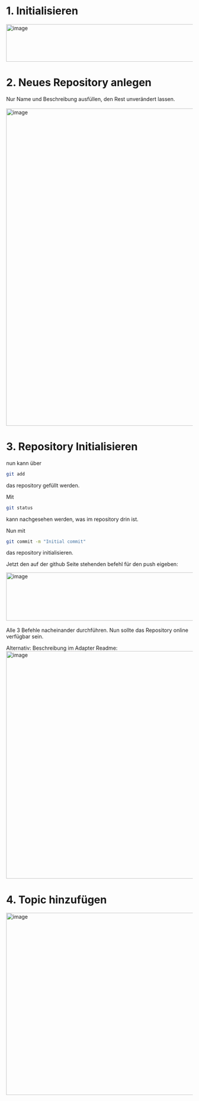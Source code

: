 # 1. Initialisieren
<img width="739" height="101" alt="image" src="https://github.com/user-attachments/assets/a7fdfee3-7cb3-457a-ab26-fef16fcf511e" />

# 2. Neues Repository anlegen
Nur Name und Beschreibung ausfüllen, den Rest unverändert lassen.
<br><br>
<img width="784" height="855" alt="image" src="https://github.com/user-attachments/assets/5d41a08f-3bbe-4813-a202-33a5bc48677e" />

# 3. Repository Initialisieren
nun kann über
```bash
git add
```
das repository gefüllt werden.

Mit
```bash
git status
```
kann nachgesehen werden, was im repository drin ist.

Nun mit
```bash
git commit -m "Initial commit"
```
das repository initialisieren.

Jetzt den auf der github Seite stehenden befehl für den push eigeben:

<img width="633" height="130" alt="image" src="https://github.com/user-attachments/assets/c05d28c9-ae3a-42b1-a5fb-13488414bd0a" />
<br><br>
Alle 3 Befehle nacheinander durchführen. Nun sollte das Repository online verfügbar sein.

Alternativ: Beschreibung im Adapter Readme:
<img width="861" height="613" alt="image" src="https://github.com/user-attachments/assets/c631ceb5-5f5b-41d8-b679-87f3ef6632ca" />

# 4. Topic hinzufügen
<img width="933" height="491" alt="image" src="https://github.com/user-attachments/assets/d6eb32c0-25e0-4053-95d0-8f21da540329" />
